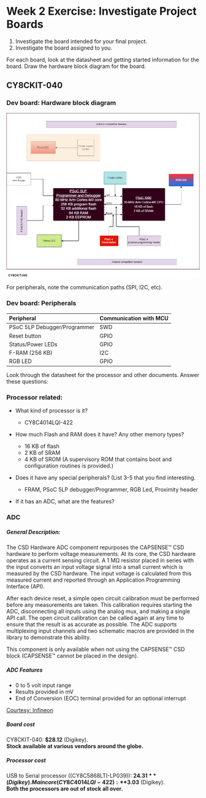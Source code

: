 # Week 2 Exercise: Investigate Project Boards
1. Investigate the board intended for your final project. 
2. Investigate the board assigned to you. 

For each board, look at the datasheet and getting started information for the board. 
Draw the hardware block diagram for the board.

## CY8CKIT-040

### Dev board: Hardware block diagram
![](assets/hw_bd_cy8ckit-040.png)


For peripherals, note the communication paths (SPI, I2C, etc).
### Dev board: Peripherals
|Peripheral      |Communication with MCU|
|:-------------|:--------------------------|
|PSoC 5LP Debugger/Programmer|    SWD|
|Reset button|    GPIO|
|Status/Power LEDs|            GPIO|
|F-RAM (256 KB)|   I2C      |
|RGB LED|     GPIO          |

Look through the datasheet for the processor and other documents. Answer these questions: 
### Processor related:
* What kind of processor is it? 
    * CY8C4014LQI-422

* How much Flash and RAM does it have? Any other memory types? 
    * 16 KB of flash
    * 2 KB of SRAM
    * 4 KB of SROM (A supervisory ROM that contains boot and configuration routines
        is provided.)

* Does it have any special peripherals? (List 3-5 that you find interesting.
    * FRAM, PSoC 5LP debugger/Programmer, RGB Led, Proximity header

* If it has an ADC, what are the features?
### ADC
##### General Description:
The CSD Hardware ADC component repurposes the CAPSENSE™ CSD hardware to perform voltage measurements. At its core, the CSD hardware operates as a current sensing circuit. A 1 MΩ resistor placed in series with the input converts an input voltage signal into a small current which is measured by the CSD hardware. The input voltage is calculated from this measured current and reported through an Application Programming Interface (API).

After each device reset, a simple open circuit calibration must be performed before any measurements are taken. This calibration requires starting the ADC, disconnecting all inputs using the analog mux, and making a single API call. The open circuit calibration can be called again at any time to ensure that the result is as accurate as possible. The ADC supports multiplexing input channels and two schematic macros are provided in the library to demonstrate this ability.

This component is only available when not using the CAPSENSE™ CSD block (CAPSENSE™ cannot be placed in the design).

##### ADC Features
* 0 to 5 volt input range
* Results provided in mV
* End of Conversion (EOC) terminal provided for an optional interrupt

[Courtesy: Infineon](https://www.infineon.com/cms/en/design-support/tools/sdk/psoc-software/psoc-4-components/psoc-4-voltage-adc-using-csd-hardware-csd-adc-version-1.0/?utm_source=cypress&utm_medium=referral&utm_campaign=202110_globe_en_all_integration-component_datasheet)

##### Board cost
CY8CKIT-040: **$28.12** (Digikey).  
**Stock available at various vendors around the globe.**

##### Processor cost
USB to Serial processor ((CY8C5868LTI-LP039)): **$24.31** (Digikey).  
Main core (CY8C4014LQI-422): **$3.03** (Digikey).  
**Both the processors are out of stock all over.**
